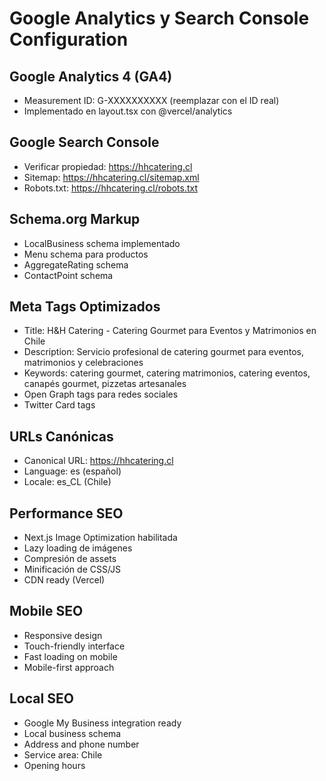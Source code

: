 # Google Analytics y Search Console Configuration

## Google Analytics 4 (GA4)
- Measurement ID: G-XXXXXXXXXX (reemplazar con el ID real)
- Implementado en layout.tsx con @vercel/analytics

## Google Search Console
- Verificar propiedad: https://hhcatering.cl
- Sitemap: https://hhcatering.cl/sitemap.xml
- Robots.txt: https://hhcatering.cl/robots.txt

## Schema.org Markup
- LocalBusiness schema implementado
- Menu schema para productos
- AggregateRating schema
- ContactPoint schema

## Meta Tags Optimizados
- Title: H&H Catering - Catering Gourmet para Eventos y Matrimonios en Chile
- Description: Servicio profesional de catering gourmet para eventos, matrimonios y celebraciones
- Keywords: catering gourmet, catering matrimonios, catering eventos, canapés gourmet, pizzetas artesanales
- Open Graph tags para redes sociales
- Twitter Card tags

## URLs Canónicas
- Canonical URL: https://hhcatering.cl
- Language: es (español)
- Locale: es_CL (Chile)

## Performance SEO
- Next.js Image Optimization habilitada
- Lazy loading de imágenes
- Compresión de assets
- Minificación de CSS/JS
- CDN ready (Vercel)

## Mobile SEO
- Responsive design
- Touch-friendly interface
- Fast loading on mobile
- Mobile-first approach

## Local SEO
- Google My Business integration ready
- Local business schema
- Address and phone number
- Service area: Chile
- Opening hours
